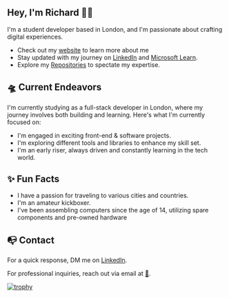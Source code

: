 ## Hey, I'm Richard 👋🏾
I'm a student developer based in London, and I'm passionate about crafting digital experiences.

 - Check out my [website](https://richardochei.netlify.app/) to learn more about me
 -  Stay updated with my journey on  [LinkedIn]([www.linkedin.com/in/oxheii](https://uk.linkedin.com/in/richard-okon-318307176))  and  [Microsoft Learn](https://learn.microsoft.com/en-us/users/richardokon-2904/).
 -   Explore my  [Repositories](https://github.com/Oxhei?tab=repositories)  to spectate my expertise.
 ## 🛸 Current Endeavors
 I'm currently studying as a full-stack developer in London, where my journey involves both building and learning. Here's what I'm currently focused on:
 -   I'm engaged in exciting front-end & software projects.
 -   I'm exploring different tools and libraries to enhance my skill set.
 -   I'm an early riser, always driven and constantly learning in the tech world.
## ✨ Fun Facts
 -  I have a passion for traveling to various cities and countries.
 -  I'm an amateur kickboxer. 
 - I've been assembling computers since the age of 14, utilizing spare components and pre-owned hardware 
 ## 📭 Contact

For a quick response, DM me on  [LinkedIn]([www.linkedin.com/in/Oxheii/](https://www.linkedin.com/in/oxheii/)).

For professional inquiries, reach out via email at  [📧](mailto:richardochei@outlook.com).

[![trophy](https://github-profile-trophy.vercel.app/?username=Oxhei&theme=matrix)](https://github.com/Oxhei)

